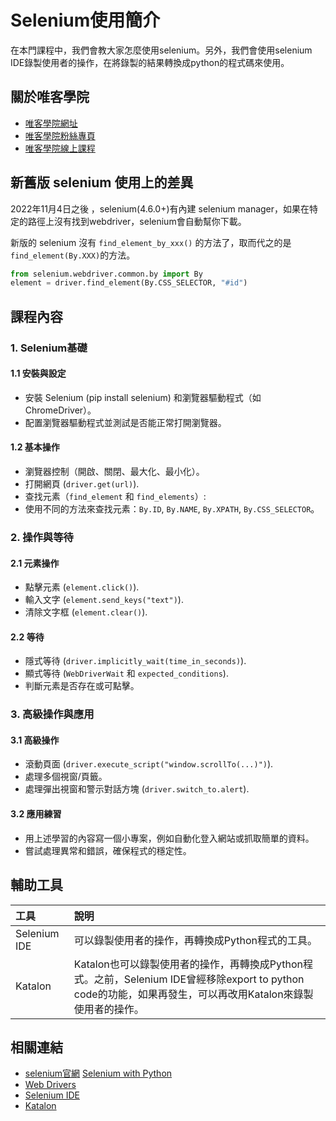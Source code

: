 # Selenium使用簡介

在本門課程中，我們會教大家怎麼使用selenium。另外，我們會使用selenium IDE錄製使用者的操作，在將錄製的結果轉換成python的程式碼來使用。

## 關於唯客學院

* [唯客學院網址](https://www.vcdemy.com)
* [唯客學院粉絲專頁](https://www.facebook.com/vcdemy/)
* [唯客學院線上課程](https://vcdemy.teachable.com)

## 新舊版 selenium 使用上的差異

2022年11月4日之後 ，selenium(4.6.0+)有內建 selenium manager，如果在特定的路徑上沒有找到webdriver，selenium會自動幫你下載。

新版的 selenium 沒有 `find_element_by_xxx()` 的方法了，取而代之的是 `find_element(By.XXX)`的方法。

```python
from selenium.webdriver.common.by import By
element = driver.find_element(By.CSS_SELECTOR, "#id")
```

## 課程內容

### 1. Selenium基礎
#### 1.1 安裝與設定
* 安裝 Selenium (pip install selenium) 和瀏覽器驅動程式（如 ChromeDriver）。
* 配置瀏覽器驅動程式並測試是否能正常打開瀏覽器。
#### 1.2 基本操作
* 瀏覽器控制（開啟、關閉、最大化、最小化）。
* 打開網頁 (`driver.get(url)`).
* 查找元素（`find_element` 和 `find_elements`）:
 * 使用不同的方法來查找元素：`By.ID`, `By.NAME`, `By.XPATH`, `By.CSS_SELECTOR`。
### 2. 操作與等待
#### 2.1 元素操作
* 點擊元素 (`element.click()`).
* 輸入文字 (`element.send_keys("text")`).
* 清除文字框 (`element.clear()`).
#### 2.2 等待
* 隱式等待 (`driver.implicitly_wait(time_in_seconds)`).
* 顯式等待 (`WebDriverWait` 和 `expected_conditions`).
* 判斷元素是否存在或可點擊。
### 3. 高級操作與應用
#### 3.1 高級操作
* 滾動頁面 (`driver.execute_script("window.scrollTo(...)")`).
* 處理多個視窗/頁籤。
* 處理彈出視窗和警示對話方塊 (`driver.switch_to.alert`).
#### 3.2 應用練習
* 用上述學習的內容寫一個小專案，例如自動化登入網站或抓取簡單的資料。
* 嘗試處理異常和錯誤，確保程式的穩定性。

## 輔助工具

|工具|說明|
|:--|:--|
|Selenium IDE|可以錄製使用者的操作，再轉換成Python程式的工具。|
|Katalon|Katalon也可以錄製使用者的操作，再轉換成Python程式。之前，Selenium IDE曾經移除export to python code的功能，如果再發生，可以再改用Katalon來錄製使用者的操作。|

## 相關連結

* [selenium官網](https://www.selenium.dev/)
 [Selenium with Python](https://selenium-python.readthedocs.io/)
* [Web Drivers](https://selenium-python.readthedocs.io/installation.html#drivers)
* [Selenium IDE](https://www.selenium.dev/selenium-ide/)
* [Katalon](https://www.katalon.com/)
